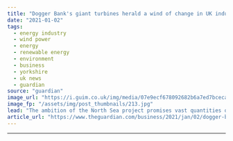 ```yaml
---
title: "Dogger Bank's giant turbines herald a wind of change in UK industry"
date: "2021-01-02"
tags: 
  - energy industry
  - wind power
  - energy
  - renewable energy
  - environment
  - business
  - yorkshire
  - uk news
  - guardian
source: "guardian"
image_url: "https://i.guim.co.uk/img/media/07e9ecf678092682b6a7ed7bcecaceb147d319c0/0_243_672_403/master/672.jpg?width=460&quality=85&auto=format&fit=max&s=a4668a01fea14bf9cd38c45555bf7c09"
image_fp: "/assets/img/post_thumbnails/213.jpg"
lead: "The ambition of the North Sea project promises vast quantities of green energy – and many green jobsBeyond the horizon off the coast of North Yorkshire, a quiet revolution is emerging from the waves of the North Sea.More than 80 miles from land, hund..."
article_url: "https://www.theguardian.com/business/2021/jan/02/dogger-banks-giant-turbines-herald-a-wind-of-change-in-uk-industry"
---
```


---
